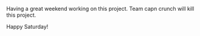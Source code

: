 Having a great weekend working on this project.
Team capn crunch will kill this project.

Happy Saturday!
